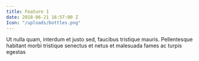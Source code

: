 ```yaml
---
title: Feature 1
date: 2018-06-21 16:57:00 Z
Icon: "/uploads/bottles.png"
---
```


Ut nulla quam, interdum et justo sed, faucibus tristique mauris. Pellentesque habitant morbi tristique senectus et netus et malesuada fames ac turpis egestas